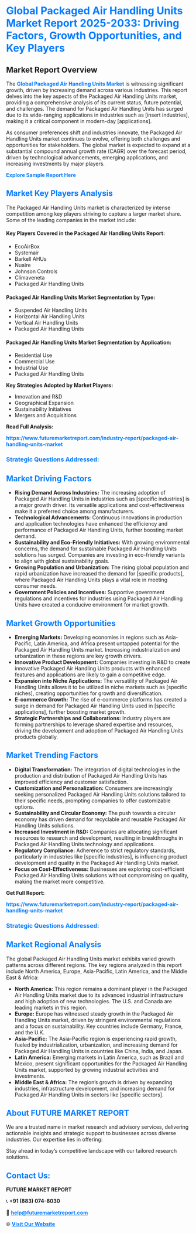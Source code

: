 <h1 style="color: #007BFF;">Global Packaged Air Handling Units Market Report 2025-2033: Driving Factors, Growth Opportunities, and Key Players</h1>

<section id="overview">
<h2>Market Report Overview</h2>
<p>The <a href="https://www.futuremarketreport.com/industry-report/packaged-air-handling-units-market" style="color: #007BFF; text-decoration: none;"><strong>Global Packaged Air Handling Units Market</strong></a> is witnessing significant growth, driven by increasing demand across various industries. This report delves into the key aspects of the Packaged Air Handling Units market, providing a comprehensive analysis of its current status, future potential, and challenges. The demand for Packaged Air Handling Units has surged due to its wide-ranging applications in industries such as [insert industries], making it a critical component in modern-day [applications].</p>
<p>As consumer preferences shift and industries innovate, the Packaged Air Handling Units market continues to evolve, offering both challenges and opportunities for stakeholders. The global market is expected to expand at a substantial compound annual growth rate (CAGR) over the forecast period, driven by technological advancements, emerging applications, and increasing investments by major players.</p>
</section>

<section id="overview">
<p><a href="https://www.futuremarketreport.com/request-sample/reportId=110451" style="color: #007BFF; text-decoration: none;"><strong>Explore Sample Report Here</strong></a></p>
</section>

<section id="key-players">
<h2 style="color: #007BFF;">Market Key Players Analysis</h2>
<p>The Packaged Air Handling Units market is characterized by intense competition among key players striving to capture a larger market share. Some of the leading companies in the market include:</p>
<h4>Key Players Covered in the Packaged Air Handling Units Report:</h4>
<ul><li>EcoAirBox</li><li>Systemair</li><li>Barkell AHUs</li><li>Nuaire</li><li>Johnson Controls</li><li>Climaveneta</li><li>Packaged Air Handling Units</li></ul>
<h4>Packaged Air Handling Units Market Segmentation by Type:</h4>
<ul><li>Suspended Air Handling Units</li><li>Horizontal Air Handling Units</li><li>Vertical Air Handling Units</li><li>Packaged Air Handling Units</li></ul>

<h4>Packaged Air Handling Units Market Segmentation by Application:</h4>
<ul><li>Residential Use</li><li>Commercial Use</li><li>Industrial Use</li><li>Packaged Air Handling Units</li></ul>
<p><strong>Key Strategies Adopted by Market Players:</strong></p>
<ul>
<li>Innovation and R&D</li>
<li>Geographical Expansion</li>
<li>Sustainability Initiatives</li>
<li>Mergers and Acquisitions</li>
</ul>
</section>

<section>
<p><strong>Read Full Analysis: </strong></p><a href="https://www.futuremarketreport.com/industry-report/packaged-air-handling-units-market" style="color: #007BFF; text-decoration: none;"><strong>https://www.futuremarketreport.com/industry-report/packaged-air-handling-units-market</strong></a>
<h3 style="color: #007BFF;">Strategic Questions Addressed:</h3>
</section>

<section id="driving-factors">
<h2 style="color: #007BFF;">Market Driving Factors</h2>
<ul>
<li><strong>Rising Demand Across Industries:</strong> The increasing adoption of Packaged Air Handling Units in industries such as [specific industries] is a major growth driver. Its versatile applications and cost-effectiveness make it a preferred choice among manufacturers.</li>
<li><strong>Technological Advancements:</strong> Continuous innovations in production and application technologies have enhanced the efficiency and performance of Packaged Air Handling Units, further boosting market demand.</li>
<li><strong>Sustainability and Eco-Friendly Initiatives:</strong> With growing environmental concerns, the demand for sustainable Packaged Air Handling Units solutions has surged. Companies are investing in eco-friendly variants to align with global sustainability goals.</li>
<li><strong>Growing Population and Urbanization:</strong> The rising global population and rapid urbanization have increased the demand for [specific products], where Packaged Air Handling Units plays a vital role in meeting consumer needs.</li>
<li><strong>Government Policies and Incentives:</strong> Supportive government regulations and incentives for industries using Packaged Air Handling Units have created a conducive environment for market growth.</li>
</ul>
</section>

<section id="growth-opportunities">
<h2 style="color: #007BFF;">Market Growth Opportunities</h2>
<ul>
<li><strong>Emerging Markets:</strong> Developing economies in regions such as Asia-Pacific, Latin America, and Africa present untapped potential for the Packaged Air Handling Units market. Increasing industrialization and urbanization in these regions are key growth drivers.</li>
<li><strong>Innovative Product Development:</strong> Companies investing in R&D to create innovative Packaged Air Handling Units products with enhanced features and applications are likely to gain a competitive edge.</li>
<li><strong>Expansion into Niche Applications:</strong> The versatility of Packaged Air Handling Units allows it to be utilized in niche markets such as [specific niches], creating opportunities for growth and diversification.</li>
<li><strong>E-commerce Growth:</strong> The rise of e-commerce platforms has created a surge in demand for Packaged Air Handling Units used in [specific applications], further boosting market growth.</li>
<li><strong>Strategic Partnerships and Collaborations:</strong> Industry players are forming partnerships to leverage shared expertise and resources, driving the development and adoption of Packaged Air Handling Units products globally.</li>
</ul>
</section>

<section id="trending-factors">
<h2 style="color: #007BFF;">Market Trending Factors</h2>
<ul>
<li><strong>Digital Transformation:</strong> The integration of digital technologies in the production and distribution of Packaged Air Handling Units has improved efficiency and customer satisfaction.</li>
<li><strong>Customization and Personalization:</strong> Consumers are increasingly seeking personalized Packaged Air Handling Units solutions tailored to their specific needs, prompting companies to offer customizable options.</li>
<li><strong>Sustainability and Circular Economy:</strong> The push towards a circular economy has driven demand for recyclable and reusable Packaged Air Handling Units solutions.</li>
<li><strong>Increased Investment in R&D:</strong> Companies are allocating significant resources to research and development, resulting in breakthroughs in Packaged Air Handling Units technology and applications.</li>
<li><strong>Regulatory Compliance:</strong> Adherence to strict regulatory standards, particularly in industries like [specific industries], is influencing product development and quality in the Packaged Air Handling Units market.</li>
<li><strong>Focus on Cost-Effectiveness:</strong> Businesses are exploring cost-efficient Packaged Air Handling Units solutions without compromising on quality, making the market more competitive.</li>
</ul>
</section>

<section>
<p><strong>Get Full Report: </strong></p><a href="https://www.futuremarketreport.com/industry-report/packaged-air-handling-units-market" style="color: #007BFF; text-decoration: none;"><strong>https://www.futuremarketreport.com/industry-report/packaged-air-handling-units-market</strong></a>
<h3 style="color: #007BFF;">Strategic Questions Addressed:</h3>
</section>


<section id="regional-analysis">
<h2 style="color: #007BFF;">Market Regional Analysis</h2>
<p>The global Packaged Air Handling Units market exhibits varied growth patterns across different regions. The key regions analyzed in this report include North America, Europe, Asia-Pacific, Latin America, and the Middle East & Africa:</p>
<ul>
<li><strong>North America:</strong> This region remains a dominant player in the Packaged Air Handling Units market due to its advanced industrial infrastructure and high adoption of new technologies. The U.S. and Canada are leading markets in this region.</li>
<li><strong>Europe:</strong> Europe has witnessed steady growth in the Packaged Air Handling Units market, driven by stringent environmental regulations and a focus on sustainability. Key countries include Germany, France, and the U.K.</li>
<li><strong>Asia-Pacific:</strong> The Asia-Pacific region is experiencing rapid growth, fueled by industrialization, urbanization, and increasing demand for Packaged Air Handling Units in countries like China, India, and Japan.</li>
<li><strong>Latin America:</strong> Emerging markets in Latin America, such as Brazil and Mexico, present significant opportunities for the Packaged Air Handling Units market, supported by growing industrial activities and investments.</li>
<li><strong>Middle East & Africa:</strong> The region’s growth is driven by expanding industries, infrastructure development, and increasing demand for Packaged Air Handling Units in sectors like [specific sectors].</li>
</ul>
</section>

<footer>
<h2 style="color: #007BFF;">About FUTURE MARKET REPORT</h2>
<p>We are a trusted name in market research and advisory services, delivering actionable insights and strategic support to businesses across diverse industries. Our expertise lies in offering:</p>

<p>Stay ahead in today’s competitive landscape with our tailored research solutions.</p>

<h2 style="color: #007BFF;">Contact Us:</h2>
<p><strong>FUTURE MARKET REPORT</strong></p>
<p>📞 <strong>+91 (883) 074-8030</strong></p>
<p>📧 <strong><a href="mailto:help@futuremarketreport.com" style="color: #007BFF;">help@futuremarketreport.com</a></strong></p>
<p>🌐 <strong><a href="https://www.futuremarketreport.com/" style="color: #007BFF;">Visit Our Website</a></strong></p>
</footer>